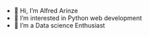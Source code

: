 - 👋 Hi, I’m Alfred Arinze
- 👀 I’m interested in Python web development
- 🌱 I’m a Data science Enthusiast




